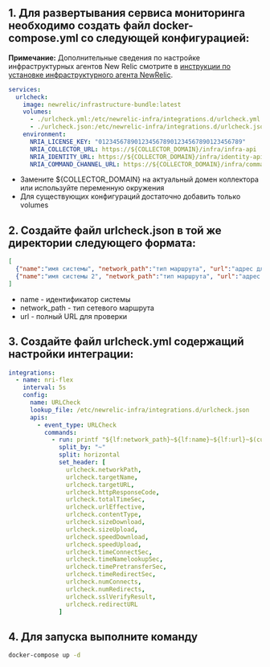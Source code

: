 ## 1. Для развертывания сервиса мониторинга необходимо создать файл docker-compose.yml со следующей конфигурацией:

**Примечание:** Дополнительные сведения по настройке инфраструктурных агентов New Relic смотрите в [инструкции по установке инфраструктурного агента NewRelic](../agent_installation_guide/Infra/infra_install.md).

```yaml
services:
  urlcheck:
    image: newrelic/infrastructure-bundle:latest
    volumes:
      - ./urlcheck.yml:/etc/newrelic-infra/integrations.d/urlcheck.yml
      - ./urlcheck.json:/etc/newrelic-infra/integrations.d/urlcheck.json
    environment:
      NRIA_LICENSE_KEY: "0123456789012345678901234567890123456789"
      NRIA_COLLECTOR_URL: https://${COLLECTOR_DOMAIN}/infra/infra-api
      NRIA_IDENTITY_URL: https://${COLLECTOR_DOMAIN}/infra/identity-api
      NRIA_COMMAND_CHANNEL_URL: https://${COLLECTOR_DOMAIN}/infra/command-api
```
- Замените ${COLLECTOR_DOMAIN} на актуальный домен коллектора или используйте переменную окружения
- Для существующих конфигураций достаточно добавить только volumes
  

## 2. Создайте файл urlcheck.json в той же директории следующего формата:

```json
[
  {"name":"имя системы", "network_path":"тип маршрута", "url":"адрес для проверки"},
  {"name":"имя системы 2", "network_path":"тип маршрута", "url":"адрес для проверки 2"}
]
```

- name - идентификатор системы
- network_path - тип сетевого маршрута
- url - полный URL для проверки

## 3. Создайте файл urlcheck.yml содержащий настройки интеграции:
```yaml
integrations:
  - name: nri-flex
    interval: 5s
    config:
      name: URLCheck
      lookup_file: /etc/newrelic-infra/integrations.d/urlcheck.json
      apis:
        - event_type: URLCheck
          commands:
            - run: printf "${lf:network_path}~${lf:name}~${lf:url}~$(curl --connect-timeout 5 -s -o /dev/null -I -w "%{http_code}~%{time_total}~%{url_effective}~%{content_type}~%{size_download}~%{size_upload}~%{speed_download}~%{speed_upload}~%{time_connect}~%{time_namelookup}~%{time_pretransfer}~%{time_redirect}~%{num_connects}~%{num_redirects}~%{ssl_verify_result}~%{redirect_url}" ${lf:url})"
              split_by: "~"
              split: horizontal
              set_header: [
                urlcheck.networkPath,
                urlcheck.targetName,
                urlcheck.targetURL,
                urlcheck.httpResponseCode,
                urlcheck.totalTimeSec,
                urlcheck.urlEffective,
                urlcheck.contentType,
                urlcheck.sizeDownload,
                urlcheck.sizeUpload,
                urlcheck.speedDownload,
                urlcheck.speedUpload,
                urlcheck.timeConnectSec,
                urlcheck.timeNamelookupSec,
                urlcheck.timePretransferSec,
                urlcheck.timeRedirectSec,
                urlcheck.numConnects,
                urlcheck.numRedirects,
                urlcheck.sslVerifyResult,
                urlcheck.redirectURL
              ]
```

## 4. Для запуска выполните команду
```bash
docker-compose up -d
```
